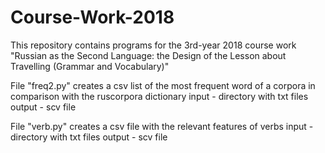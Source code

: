 # Course-Work-2018
This repository contains programs for the 3rd-year 2018 course work "Russian as the Second Language: the Design of the Lesson about Travelling (Grammar and Vocabulary)"

File "freq2.py" creates a csv list of the most frequent word of a corpora in comparison with the ruscorpora dictionary
input - directory with txt files
output - scv file 

File "verb.py" creates a csv file with the relevant features of verbs
input - directory with txt files
output - scv file
